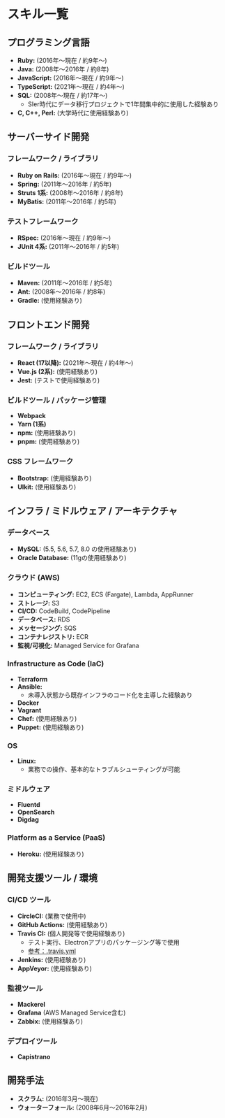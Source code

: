 # スキル一覧

## プログラミング言語

* **Ruby:** (2016年～現在 / 約9年〜)
* **Java:** (2008年～2016年 / 約8年)
* **JavaScript:** (2016年～現在 / 約9年〜)
* **TypeScript:** (2021年～現在 / 約4年〜)
* **SQL:** (2008年～現在 / 約17年〜)
    * SIer時代にデータ移行プロジェクトで1年間集中的に使用した経験あり
* **C, C++, Perl:** (大学時代に使用経験あり)

## サーバーサイド開発

### フレームワーク / ライブラリ

* **Ruby on Rails:** (2016年～現在 / 約9年〜)
* **Spring:** (2011年～2016年 / 約5年)
* **Struts 1系:** (2008年～2016年 / 約8年)
* **MyBatis:** (2011年～2016年 / 約5年)

### テストフレームワーク

* **RSpec:** (2016年～現在 / 約9年〜)
* **JUnit 4系:** (2011年～2016年 / 約5年)

### ビルドツール

* **Maven:** (2011年～2016年 / 約5年)
* **Ant:** (2008年～2016年 / 約8年)
* **Gradle:** (使用経験あり)

## フロントエンド開発

### フレームワーク / ライブラリ

* **React (17以降):** (2021年～現在 / 約4年〜)
* **Vue.js (2系):** (使用経験あり)
* **Jest:** (テストで使用経験あり)

### ビルドツール / パッケージ管理

* **Webpack**
* **Yarn (1系)**
* **npm:** (使用経験あり)
* **pnpm:** (使用経験あり)

### CSS フレームワーク

* **Bootstrap:** (使用経験あり)
* **UIkit:** (使用経験あり)

## インフラ / ミドルウェア / アーキテクチャ

### データベース

* **MySQL:** (5.5, 5.6, 5.7, 8.0 の使用経験あり)
* **Oracle Database:** (11gの使用経験あり)

### クラウド (AWS)

* **コンピューティング:** EC2, ECS (Fargate), Lambda, AppRunner
* **ストレージ:** S3
* **CI/CD:** CodeBuild, CodePipeline
* **データベース:** RDS
* **メッセージング:** SQS
* **コンテナレジストリ:** ECR
* **監視/可視化:** Managed Service for Grafana

### Infrastructure as Code (IaC)

* **Terraform**
* **Ansible:**
    * 未導入状態から既存インフラのコード化を主導した経験あり
* **Docker**
* **Vagrant**
* **Chef:** (使用経験あり)
* **Puppet:** (使用経験あり)

### OS

* **Linux:**
    * 業務での操作、基本的なトラブルシューティングが可能

### ミドルウェア

* **Fluentd**
* **OpenSearch**
* **Digdag**

### Platform as a Service (PaaS)

* **Heroku:** (使用経験あり)

## 開発支援ツール / 環境

### CI/CD ツール

* **CircleCI:** (業務で使用中)
* **GitHub Actions:** (使用経験あり)
* **Travis CI:** (個人開発等で使用経験あり)
    * テスト実行、Electronアプリのパッケージング等で使用
    * [参考：.travis.yml](https://github.com/yukimura1227/reveal_lightning/blob/development/.travis.yml)
* **Jenkins:** (使用経験あり)
* **AppVeyor:** (使用経験あり)

### 監視ツール

* **Mackerel**
* **Grafana** (AWS Managed Service含む)
* **Zabbix:** (使用経験あり)

### デプロイツール

* **Capistrano**

## 開発手法

* **スクラム:** (2016年3月～現在)
* **ウォーターフォール:** (2008年6月～2016年2月)